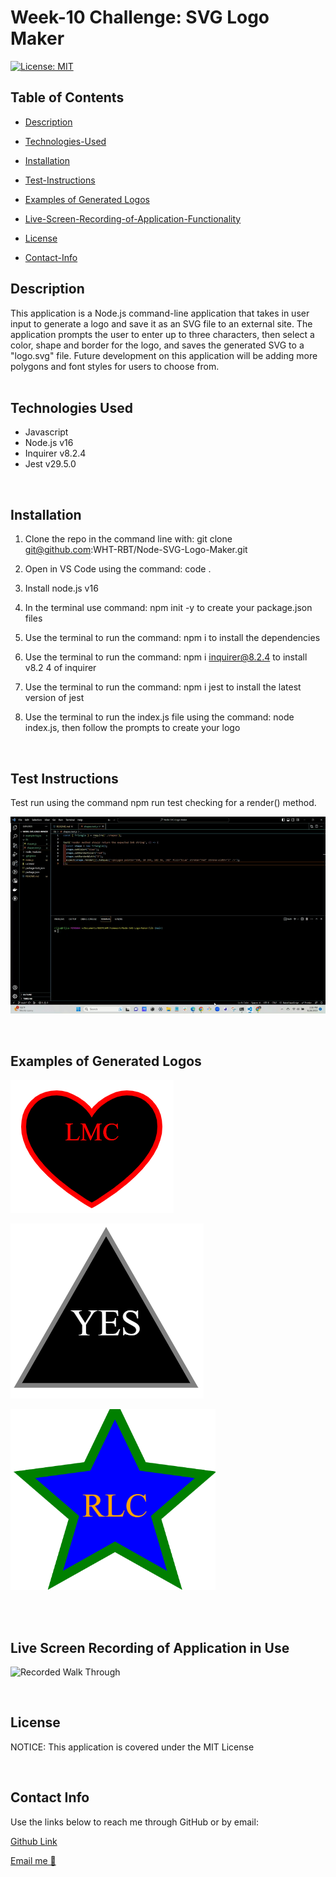 # Week-10 Challenge: SVG Logo Maker

[![License: MIT](https://img.shields.io/badge/License-MIT-yellow.svg)](https://opensource.org/licenses/MIT)

## Table of Contents

 * [Description](#description)

 * [Technologies-Used](#technologies-used)

  * [Installation](#installation)

 * [Test-Instructions](#test-instructions)
 
  * [Examples of Generated Logos](#examples-of-generated-logos)

 * [Live-Screen-Recording-of-Application-Functionality](#live-screen-recording-of-application-functionality)

 * [License](#license)

 * [Contact-Info](#contact-info)

## Description

This application is a Node.js command-line application that takes in user input to generate a logo and save it as an SVG file to an external site. The application prompts the user to enter up to three characters, then select a color, shape and border for the logo, and saves the generated SVG to a "logo.svg" file. Future development on this application will be adding more polygons and font styles for users to choose from.   
<br>
## Technologies Used

   -  Javascript
   -  Node.js v16
   -  Inquirer v8.2.4
   -  Jest v29.5.0 

<br>

## Installation

1. Clone the repo in the command line with:
   git clone git@github.com:WHT-RBT/Node-SVG-Logo-Maker.git

2. Open in VS Code using the command:  code .

3. Install node.js v16

4. In the terminal use command: 
   npm init -y to create your package.json files

5. Use the terminal to run the command: 
   npm i to install the dependencies 

6. Use the terminal to run the command: 
   npm i inquirer@8.2.4 to install v8.2 4 of inquirer

7. Use the terminal to run the command: 
   npm i jest to install the latest version of jest

8. Use the terminal to run the index.js file using the command: 
   node index.js, then follow the prompts to create your logo

<br>

## Test Instructions

Test run using the command npm run test checking for a render() method.

![npm run test](lib/test.gif)


<br>

## Examples of Generated Logos

![heart](example-logos/heart.png)

![triange](example-logos/triangle.png)

![star](example-logos/star.png)



<br>
<br>

## Live Screen Recording of Application in Use

![Recorded Walk Through](lib/walkthrough.gif)

<br>

## License

NOTICE: This application is covered under the MIT License

<br>

## Contact Info

Use the links below to reach me through GitHub or by email:

[Github Link](https://github.com/WHT-RBT)

<a href="mailto:the.whiterabbit@yahoo.com">Email me 🐇</a>